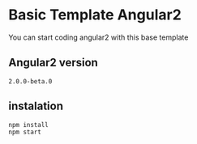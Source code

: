 # Basic Template Angular2
You can start coding angular2 with this base template

## Angular2 version
```
2.0.0-beta.0
```

## instalation
```
npm install
npm start
```
